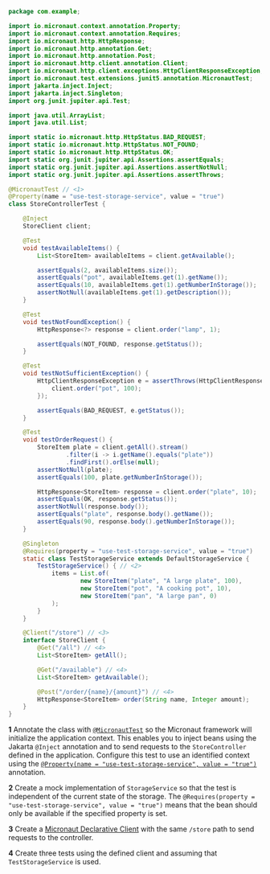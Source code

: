 ```java
package com.example;

import io.micronaut.context.annotation.Property;
import io.micronaut.context.annotation.Requires;
import io.micronaut.http.HttpResponse;
import io.micronaut.http.annotation.Get;
import io.micronaut.http.annotation.Post;
import io.micronaut.http.client.annotation.Client;
import io.micronaut.http.client.exceptions.HttpClientResponseException;
import io.micronaut.test.extensions.junit5.annotation.MicronautTest;
import jakarta.inject.Inject;
import jakarta.inject.Singleton;
import org.junit.jupiter.api.Test;

import java.util.ArrayList;
import java.util.List;

import static io.micronaut.http.HttpStatus.BAD_REQUEST;
import static io.micronaut.http.HttpStatus.NOT_FOUND;
import static io.micronaut.http.HttpStatus.OK;
import static org.junit.jupiter.api.Assertions.assertEquals;
import static org.junit.jupiter.api.Assertions.assertNotNull;
import static org.junit.jupiter.api.Assertions.assertThrows;

@MicronautTest // <1>
@Property(name = "use-test-storage-service", value = "true")
class StoreControllerTest {

    @Inject
    StoreClient client;

    @Test
    void testAvailableItems() {
        List<StoreItem> availableItems = client.getAvailable();

        assertEquals(2, availableItems.size());
        assertEquals("pot", availableItems.get(1).getName());
        assertEquals(10, availableItems.get(1).getNumberInStorage());
        assertNotNull(availableItems.get(1).getDescription());
    }

    @Test
    void testNotFoundException() {
        HttpResponse<?> response = client.order("lamp", 1);

        assertEquals(NOT_FOUND, response.getStatus());
    }

    @Test
    void testNotSufficientException() {
        HttpClientResponseException e = assertThrows(HttpClientResponseException.class, () -> {
            client.order("pot", 100);
        });

        assertEquals(BAD_REQUEST, e.getStatus());
    }

    @Test
    void testOrderRequest() {
        StoreItem plate = client.getAll().stream()
                .filter(i -> i.getName().equals("plate"))
                .findFirst().orElse(null);
        assertNotNull(plate);
        assertEquals(100, plate.getNumberInStorage());

        HttpResponse<StoreItem> response = client.order("plate", 10);
        assertEquals(OK, response.getStatus());
        assertNotNull(response.body());
        assertEquals("plate", response.body().getName());
        assertEquals(90, response.body().getNumberInStorage());
    }

    @Singleton
    @Requires(property = "use-test-storage-service", value = "true")
    static class TestStorageService extends DefaultStorageService {
        TestStorageService() { // <2>
            items = List.of(
                    new StoreItem("plate", "A large plate", 100),
                    new StoreItem("pot", "A cooking pot", 10),
                    new StoreItem("pan", "A large pan", 0)
            );
        }
    }

    @Client("/store") // <3>
    interface StoreClient {
        @Get("/all") // <4>
        List<StoreItem> getAll();

        @Get("/available") // <4>
        List<StoreItem> getAvailable();

        @Post("/order/{name}/{amount}") // <4>
        HttpResponse<StoreItem> order(String name, Integer amount);
    }
}
```
**1** Annotate the class with [`@MicronautTest`](https://micronaut-projects.github.io/micronaut-test/latest/api/io/micronaut/test/annotation/MicronautTest.html) so the Micronaut framework will initialize the application context. This enables you to inject beans using the Jakarta `@Inject` annotation and to send requests to the `StoreController` defined in the application. Configure this test to use an identified context using the [`@Property(name = "use-test-storage-service", value = "true")`](https://docs.micronaut.io/4.0.3/api/io/micronaut/context/annotation/Property.html) annotation.

**2** Create a mock implementation of `StorageService` so that the test is independent of the current state of the storage. The `@Requires(property = "use-test-storage-service", value = "true")` means that the bean should only be available if the specified property is set.

**3** Create a [Micronaut Declarative Client](https://docs.micronaut.io/4.0.3/guide/#clientAnnotation) with the same `/store` path to send requests to the controller.

**4** Create three tests using the defined client and assuming that `TestStorageService` is used.